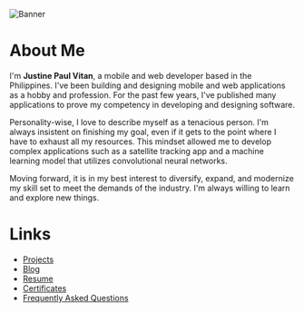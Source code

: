 ![Banner](https://res.cloudinary.com/dhv9gcew6/image/upload/q_auto/v1657134977/others/GitHub/cat_gxmy97.gif)


# About Me


I'm **Justine Paul Vitan**, a mobile and web developer based in the Philippines. I've been building and designing mobile and web applications as a hobby and profession. For the past few years, I've published many applications to prove my competency in developing and designing software.


Personality-wise, I love to describe myself as a tenacious person. I'm always insistent on finishing my goal, even if it gets to the point where I have to exhaust all my resources. This mindset allowed me to develop complex applications such as a satellite tracking app and a machine learning model that utilizes convolutional neural networks.


Moving forward, it is in my best interest to diversify, expand, and modernize my skill set to meet the demands of the industry. I'm always willing to learn and explore new things.


# Links


- [Projects](https://jpvitan.com/portfolio)
- [Blog](https://jpvitan.com/blog)
- [Resume](https://drive.google.com/file/d/1CSINyY0zE48QMUpAPvxsUSSJfnGJ0Nk9/view)
- [Certificates](https://drive.google.com/drive/folders/1XhgPGvFUXtb_99ATdpOCHK0p0pUJ3NZz)
- [Frequently Asked Questions](https://jpvitan.com/faq)
